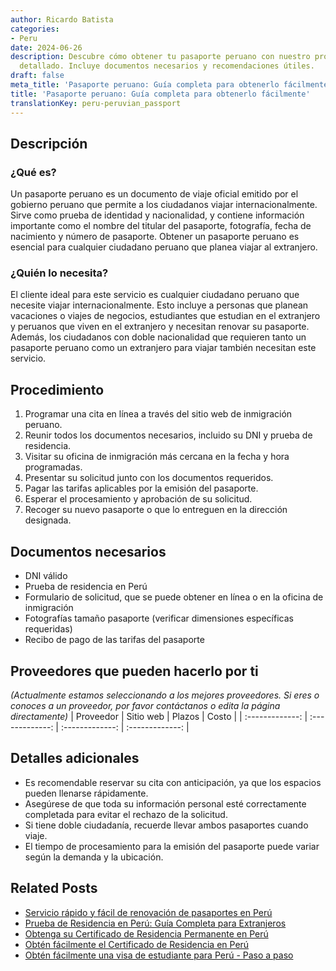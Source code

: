 ```yaml
---
author: Ricardo Batista
categories:
- Peru
date: 2024-06-26
description: Descubre cómo obtener tu pasaporte peruano con nuestro procedimiento
  detallado. Incluye documentos necesarios y recomendaciones útiles.
draft: false
meta_title: 'Pasaporte peruano: Guía completa para obtenerlo fácilmente'
title: 'Pasaporte peruano: Guía completa para obtenerlo fácilmente'
translationKey: peru-peruvian_passport
---
```



## Descripción
### ¿Qué es?
Un pasaporte peruano es un documento de viaje oficial emitido por el gobierno peruano que permite a los ciudadanos viajar internacionalmente. Sirve como prueba de identidad y nacionalidad, y contiene información importante como el nombre del titular del pasaporte, fotografía, fecha de nacimiento y número de pasaporte. Obtener un pasaporte peruano es esencial para cualquier ciudadano peruano que planea viajar al extranjero.

### ¿Quién lo necesita?
El cliente ideal para este servicio es cualquier ciudadano peruano que necesite viajar internacionalmente. Esto incluye a personas que planean vacaciones o viajes de negocios, estudiantes que estudian en el extranjero y peruanos que viven en el extranjero y necesitan renovar su pasaporte. Además, los ciudadanos con doble nacionalidad que requieren tanto un pasaporte peruano como un extranjero para viajar también necesitan este servicio.

## Procedimiento

1. Programar una cita en línea a través del sitio web de inmigración peruano.
2. Reunir todos los documentos necesarios, incluido su DNI y prueba de residencia.
3. Visitar su oficina de inmigración más cercana en la fecha y hora programadas.
4. Presentar su solicitud junto con los documentos requeridos.
5. Pagar las tarifas aplicables por la emisión del pasaporte.
6. Esperar el procesamiento y aprobación de su solicitud.
7. Recoger su nuevo pasaporte o que lo entreguen en la dirección designada.

## Documentos necesarios

- DNI válido
- Prueba de residencia en Perú
- Formulario de solicitud, que se puede obtener en línea o en la oficina de inmigración
- Fotografías tamaño pasaporte (verificar dimensiones específicas requeridas)
- Recibo de pago de las tarifas del pasaporte

## Proveedores que pueden hacerlo por ti
_(Actualmente estamos seleccionando a los mejores proveedores. Si eres o conoces a un proveedor, por favor contáctanos o edita la página directamente)_
| Proveedor        |     Sitio web     |     Plazos    |       Costo      |
| :-------------: | :-------------: |  :-------------: | :-------------: |

## Detalles adicionales

- Es recomendable reservar su cita con anticipación, ya que los espacios pueden llenarse rápidamente.
- Asegúrese de que toda su información personal esté correctamente completada para evitar el rechazo de la solicitud.
- Si tiene doble ciudadanía, recuerde llevar ambos pasaportes cuando viaje.
- El tiempo de procesamiento para la emisión del pasaporte puede variar según la demanda y la ubicación.


## Related Posts

- [Servicio rápido y fácil de renovación de pasaportes en Perú](https://tramitit.com/es/guides/peru/renovación_de_pasaporte/)
- [Prueba de Residencia en Perú: Guía Completa para Extranjeros](https://tramitit.com/es/guides/peru/certificado_de_domicilio/)
- [Obtenga su Certificado de Residencia Permanente en Perú](https://tramitit.com/es/guides/peru/certificado_de_residencia_permanente/)
- [Obtén fácilmente el Certificado de Residencia en Perú](https://tramitit.com/es/guides/peru/certificado_de_residencia/)
- [Obtén fácilmente una visa de estudiante para Perú - Paso a paso](https://tramitit.com/es/guides/peru/solicitud_de_visa_de_estudiante/)